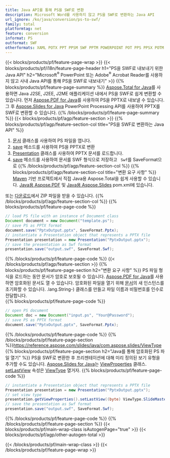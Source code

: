 ```yaml
---
title: Java API를 통해 PS을 SWF로 변환
description: Microsoft Word를 사용하지 않고 PS을 SWF로 변환하는 Java API
url_ignore: /ko/java/conversion/ps-to-swf/
family: total
platformtag: net
feature: conversion
informat: PS
outformat: SWF
otherformats: XAML POTX PPT PPSM SWF PPTM POWERPOINT POT PPS PPSX POTM OTP
---
```

{{< blocks/products/pf/feature-page-wrap >}}
{{< blocks/products/pf/i18n/feature-page-header h1="PS을 SWF로 내보내기 위한 Java API" h2="Microsoft<sup>&reg;</sup> PowerPoint 또는 Adobe<sup>&reg;</sup> Acrobat Reader를 사용하지 않고 사내 Java API를 통해 PS을 SWF로 내보내기" >}}
{{% blocks/products/pf/feature-page-summary %}}
[Aspose.Total for Java](https://products.aspose.com/total/java/)를 사용하면 Java J2SE, J2EE, J2ME 애플리케이션 내에서 PS을 SWF로 쉽게 변환할 수 있습니다. 먼저 [Aspose.PDF for Java](https://products.aspose.com/pdf/java/)를 사용하여 PS을 PPTX로 내보낼 수 있습니다. 그 후 [Aspose.Slides for Java](https://products.aspose.com/slides/java/) PowerPoint Processing API를 사용하여 PPTX를 SWF로 변환할 수 있습니다.
{{% /blocks/products/pf/feature-page-summary  %}}
{{< blocks/products/pf/agp/feature-section >}}
{{% blocks/products/pf/agp/feature-section-col title="PS을 SWF로 변환하는 Java API" %}}
1. [문서](https://reference.aspose.com/pdf/java/com.aspose.pdf/Document) 클래스를 사용하여 PS 파일을 엽니다.
2. [save](https://reference.aspose.com/pdf/java/com.aspose.pdf/Document#save-java.lang.String-int-) 메소드를 사용하여 PS을 PPTX로 변환
3. [Presentation](https://reference.aspose.com/slides/java/com.aspose.slides/Presentation) 클래스를 사용하여 PPTX 문서를 로드합니다.
4. [save](https://reference.aspose.com/slides/java/com.aspose.slides/Presentation#save-java.lang.String-int-) 메소드를 사용하여 문서를 SWF 형식으로 저장하고 ` Swf`를 SaveFormat으로
{{% /blocks/products/pf/agp/feature-section-col %}}
{{% blocks/products/pf/agp/feature-section-col title="변환 요구 사항" %}}
[Maven](https://releases.aspose.com/total/java/) 기반 프로젝트에서 직접 Java용 Aspose.Total을 쉽게 사용할 수 있습니다. [Java용 Aspose.PDF](https://docs.aspose.com/pdf/java/installation/) 및 [Java용 Aspose.Slides](https://docs.aspose.com/slides/java/installation/) pom.xml에 있습니다.

또는 [다운로드](https://releases.aspose.com/total/java)에서 ZIP 파일을 받을 수 있습니다.
{{% /blocks/products/pf/agp/feature-section-col %}}
{{% blocks/products/pf/feature-page-code %}}

```java
// load PS file with an instance of Document class
Document document = new Document("template.ps");
// save PS as PPTX format 
document.save("PptxOutput.pptx", SaveFormat.Pptx); 
// instantiate a Presentation object that represents a PPTX file
Presentation presentation = new Presentation("PptxOutput.pptx");
// save the presentation as Swf format
presentation.save("output.swf", SaveFormat.Swf);   
```

{{% /blocks/products/pf/feature-page-code %}}
{{< /blocks/products/pf/agp/feature-section >}}
{{% blocks/products/pf/feature-page-section  h2="변환 요구 사항" %}}
PS 파일 형식을 로드하는 동안 문서가 암호로 보호될 수 있습니다. [Aspose.PDF for Java](https://products.aspose.com/pdf/java/)를 사용하면 암호화된 문서도 열 수 있습니다. 암호화된 파일을 열기 위해 [문서](https://reference.aspose.com/pdf/java/com.aspose.pdf/Document#Document-java.lang.String-java)의 새 인스턴스를 초기화할 수 있습니다. .lang.String-) 클래스를 만들고 파일 이름과 비밀번호를 인수로 전달합니다.  
{{% blocks/products/pf/feature-page-code %}}

```java
// open PS document
Document doc = new Document("input.ps", "Your@Password");
// save PS as PPTX format 
document.save("PptxOutput.pptx", SaveFormat.Pptx); 

```

{{% /blocks/products/pf/feature-page-code  %}}
{{% /blocks/products/pf/feature-page-section %}}https://reference.aspose.com/slides/java/com.aspose.slides/ViewType
{{% blocks/products/pf/feature-page-section  h2="Java를 통해 암호화된 PS 파일 열기" %}}
PS을 SWF로 변환한 후 프리젠테이션에 대해 미리 정의된 보기 유형을 추가할 수도 있습니다. [Aspose.Slides for Java](https://products.aspose.com/slides/java/)는 [ViewProperties](https://reference.aspose.com/slides/java/com.aspose.slides/ViewProperties) 클래스. [setLastView](https://reference.aspose.com/slides/java/com.aspose.slides/ViewProperties#setLastView-int-) 속성은 [ViewType](https://reference.aspose.com/slides/java/com.aspose.slides/ViewType) 열거자. 
{{% blocks/products/pf/feature-page-code %}}

```java
// instantiate a Presentation object that represents a PPTX file
Presentation presentation = new Presentation("PptxOutput.pptx");
// set view type
presentation.getViewProperties().setLastView((byte) ViewType.SlideMasterView);
// save the presentation as Swf format
presentation.save("output.swf", SaveFormat.Swf);    
```

{{% /blocks/products/pf/feature-page-code  %}}
{{% /blocks/products/pf/feature-page-section %}}
{{< blocks/products/pf/main-wrap-class isAutogenPage="true" >}}
{{< blocks/products/pf/agp/other-autogen-total >}}

{{< /blocks/products/pf/main-wrap-class >}}
{{< /blocks/products/pf/feature-page-wrap >}}